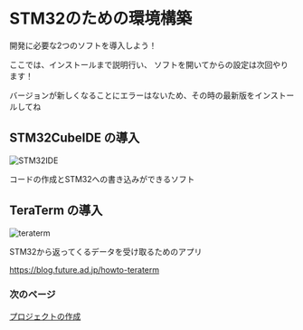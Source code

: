 # STM32のための環境構築

開発に必要な2つのソフトを導入しよう！

ここでは、インストールまで説明行い、
ソフトを開いてからの設定は次回やります！

バージョンが新しくなることにエラーはないため、その時の最新版をインストールしてね

## STM32CubeIDE の導入

![STM32IDE](https://github.com/user-attachments/assets/6794f819-9865-45c2-8326-9f7c24be9160)

コードの作成とSTM32への書き込みができるソフト

## TeraTerm の導入

![teraterm](https://github.com/user-attachments/assets/34af9db4-fdb3-4501-a2be-2587cad808d0)

STM32から返ってくるデータを受け取るためのアプリ

https://blog.future.ad.jp/howto-teraterm 

### 次のページ

[プロジェクトの作成](02_プロジェクトの作成.md)

